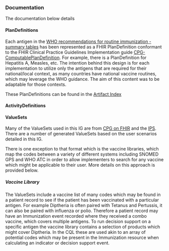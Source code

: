 ### Documentation
The documentation below details 

#### PlanDefinitions
Each antigen in the [WHO recommendations for routine immunization - summary tables](https://www.who.int/teams/immunization-vaccines-and-biologicals/policies/who-recommendations-for-routine-immunization---summary-tables) has been represented as a FHIR PlanDefinition conformant to the FHIR Clinical Practice Guidelines Implementation guide [CPG-ComputablePlanDefinition](http://hl7.org/fhir/uv/cpg/StructureDefinition/cpg-computableplandefinition). For example, there is a PlanDefinition for Hepatitis A, Measles, etc. The intention behind this design is for each implementation to utilize only the antigens that are required for their national/local context, as many countries have national vaccine routines, which may leverage the WHO guidance. The aim of this content was to be adaptable for those contexts. 

These PlanDefinitions can be found in the [Artifact Index](artifacts.html)

#### ActivityDefinitions
<!--As part of the implementation the country specific EIR will need to fill in the ActivityDefinition.product[x] it is not possible for this IG to recommend a specific product. There are limitations of supply chain, country specific needs, and other issues which cannot be captured and generalized to accomodate all specific use cases. Provide example like Cholera has 3 SNOMED Codes and 4 ATC codes - we can't assume which code an implementer might use or write reasonable logic to determine which code might be used due to our -->
#### ValueSets
Many of the ValueSets used in this IG are  from [CPG on FHIR](https://hl7.org/fhir/uv/cpg/) and the [IPS](https://hl7.org/fhir/uv/ips/). There are a number of generated ValueSets based on the user scenarios detailed in this IG. 

There is one exception to that format which is the vaccine libraries, which map the codes between a variety of different systems including SNOMED GPS and WHO ATC in order to allow implementers to search for any vaccine which might be applicable to their user. More details on this approach is provided below. 

##### Vaccine Library
The ValueSets include a vaccine list of many codes which may be found in a patient record to see if the patient has been vaccinated with a particular antigen. For example Diptheria is often paired with Tetanus and Pertussis, it can also be paired with influenza or polio. Therefore a patient record may have an Immunization event recorded where they received a combo vaccine, which covers multiple antigens. To run decision support on a specific antigen the vaccine library contains a selection of products which might cover Diptheria. In the CQL these are used akin to an array of potential codes which may be present in the Immunization resource when calculating an indicator or decision support event. 

<!--
#### Data Elements 
--> 